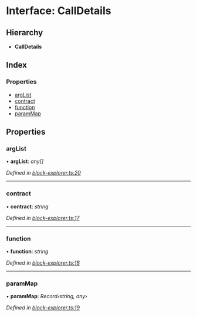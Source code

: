 # Interface: CallDetails

## Hierarchy

* **CallDetails**

## Index

### Properties

* [argList](_block_explorer_.calldetails.md#arglist)
* [contract](_block_explorer_.calldetails.md#contract)
* [function](_block_explorer_.calldetails.md#function)
* [paramMap](_block_explorer_.calldetails.md#parammap)

## Properties

###  argList

• **argList**: *any[]*

*Defined in [block-explorer.ts:20](https://github.com/celo-org/celo-monorepo/blob/master/packages/sdk/explorer/src/block-explorer.ts#L20)*

___

###  contract

• **contract**: *string*

*Defined in [block-explorer.ts:17](https://github.com/celo-org/celo-monorepo/blob/master/packages/sdk/explorer/src/block-explorer.ts#L17)*

___

###  function

• **function**: *string*

*Defined in [block-explorer.ts:18](https://github.com/celo-org/celo-monorepo/blob/master/packages/sdk/explorer/src/block-explorer.ts#L18)*

___

###  paramMap

• **paramMap**: *Record‹string, any›*

*Defined in [block-explorer.ts:19](https://github.com/celo-org/celo-monorepo/blob/master/packages/sdk/explorer/src/block-explorer.ts#L19)*
